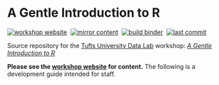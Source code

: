 # A Gentle Introduction to R

[![workshop website][workshop-webiste-badge]][workshop-webiste-link]&nbsp;
[![mirror content][mirror-content-badge]](../../actions/workflows/mirror-content.yml)&nbsp;
[![build binder][build-binder-badge]](../../actions/workflows/build-binder.yml)&nbsp;
[![last commit][last-commit-badge]](../../commits/main)

Source repository for the [Tufts University Data Lab][datalab-website-link] workshop: [*A Gentle Introduction to R*][workshop-webiste-link]

**Please see the [workshop website][workshop-webiste-link] for content.** The following is a development guide intended for staff.

<!-- define reference-style links -->

[workshop-webiste-link]: https://tuftsdatalab.github.io/intro-r/
[datalab-website-link]: https://sites.tufts.edu/datalab/

[workshop-webiste-badge]: https://img.shields.io/website?label=workshop%20webiste&url=https://tuftsdatalab.github.io/intro-r/
[mirror-content-badge]: https://img.shields.io/github/workflow/status/tuftsdatalab/intro-r/mirror-content?label=mirror%20content
[build-binder-badge]: https://img.shields.io/github/workflow/status/tuftsdatalab/intro-r/build-binder?label=build%20binder
[last-commit-badge]: https://img.shields.io/github/last-commit/tuftsdatalab/intro-r
